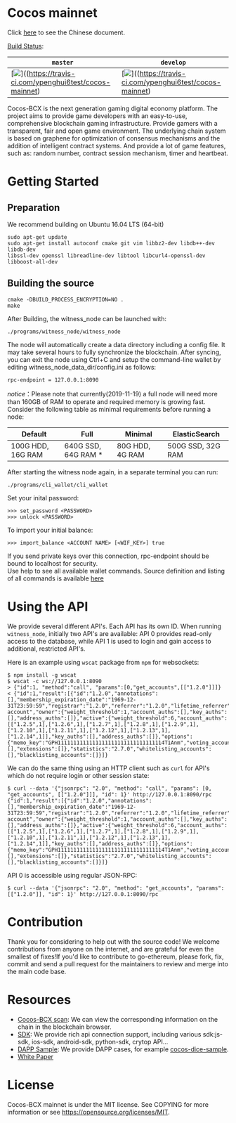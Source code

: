 Cocos mainnet    
==============  

Click [here](https://github.com/Cocos-BCX/cocos_mainnet/blob/master/README_CN.md) to see the Chinese document.  

[Build Status](https://travis-ci.com/ypenghui6test/cocos-mainnet/branches):

`master` | `develop` 
 --- | --- 
 [![](https://travis-ci.com/ypenghui6test/cocos-mainnet.svg?branch=master)]((https://travis-ci.com/ypenghui6test/cocos-mainnet) | [![](https://travis-ci.com/ypenghui6test/cocos-mainnet.svg?branch=develop)]((https://travis-ci.com/ypenghui6test/cocos-mainnet) 


Cocos-BCX is the next generation gaming digital economy platform. The project aims to provide game developers with an easy-to-use, comprehensive blockchain gaming infrastructure. Provide gamers with a transparent, fair and open game environment. The underlying chain system is based on graphene for optimization of consensus mechanisms and the addition of intelligent contract systems. And provide a lot of game features, such as: random number, contract session mechanism, timer and heartbeat.  


# Getting Started  
## Preparation  

We recommend building on Ubuntu 16.04 LTS (64-bit)
```  
sudo apt-get update
sudo apt-get install autoconf cmake git vim libbz2-dev libdb++-dev libdb-dev
libssl-dev openssl libreadline-dev libtool libcurl4-openssl-dev libboost-all-dev
```  


## Building the source  
```  
cmake -DBUILD_PROCESS_ENCRYPTION=NO .  
make  
```  

After Building, the witness_node can be launched with:
```  
./programs/witness_node/witness_node  
```  

The node will automatically create a data directory including a config file. It may take several hours to fully synchronize the blockchain. After syncing, you can exit the node using Ctrl+C and setup the command-line wallet by editing witness_node_data_dir/config.ini as follows:

```  
rpc-endpoint = 127.0.0.1:8090  
```  

*notice*：Please note that currently(2019-11-19) a full node will need more than 160GB of RAM to operate and required memory is growing fast. Consider the following table as minimal requirements before running a node:

| Default | Full | Minimal  | ElasticSearch 
| --- | --- | --- | ---
| 100G HDD, 16G RAM | 640G SSD, 64G RAM * | 80G HDD, 4G RAM | 500G SSD, 32G RAM

After starting the witness node again, in a separate terminal you can run:  

```  
./programs/cli_wallet/cli_wallet  
```  
Set your inital password:  

```  
>>> set_password <PASSWORD>  
>>> unlock <PASSWORD>  
```  

To import your initial balance:

```  
>>> import_balance <ACCOUNT NAME> [<WIF_KEY>] true  
```  

If you send private keys over this connection, rpc-endpoint should be bound to localhost for security.  
Use help to see all available wallet commands. Source definition and listing of all commands is available [here](https://cn-dev.cocosbcx.io/docs/22-cli_wallet)  

# Using the API  

We provide several different API's.  Each API has its own ID.
When running `witness_node`, initially two API's are available:
API 0 provides read-only access to the database, while API 1 is
used to login and gain access to additional, restricted API's.

Here is an example using `wscat` package from `npm` for websockets:

    $ npm install -g wscat
    $ wscat -c ws://127.0.0.1:8090
    > {"id":1, "method":"call", "params":[0,"get_accounts",[["1.2.0"]]]}
    < {"id":1,"result":[{"id":"1.2.0","annotations":[],"membership_expiration_date":"1969-12-31T23:59:59","registrar":"1.2.0","referrer":"1.2.0","lifetime_referrer":"1.2.0","network_fee_percentage":2000,"lifetime_referrer_fee_percentage":8000,"referrer_rewards_percentage":0,"name":"committee-account","owner":{"weight_threshold":1,"account_auths":[],"key_auths":[],"address_auths":[]},"active":{"weight_threshold":6,"account_auths":[["1.2.5",1],["1.2.6",1],["1.2.7",1],["1.2.8",1],["1.2.9",1],["1.2.10",1],["1.2.11",1],["1.2.12",1],["1.2.13",1],["1.2.14",1]],"key_auths":[],"address_auths":[]},"options":{"memo_key":"GPH1111111111111111111111111111111114T1Anm","voting_account":"1.2.0","num_witness":0,"num_committee":0,"votes":[],"extensions":[]},"statistics":"2.7.0","whitelisting_accounts":[],"blacklisting_accounts":[]}]}

We can do the same thing using an HTTP client such as `curl` for API's which do not require login or other session state:

    $ curl --data '{"jsonrpc": "2.0", "method": "call", "params": [0, "get_accounts", [["1.2.0"]]], "id": 1}' http://127.0.0.1:8090/rpc
    {"id":1,"result":[{"id":"1.2.0","annotations":[],"membership_expiration_date":"1969-12-31T23:59:59","registrar":"1.2.0","referrer":"1.2.0","lifetime_referrer":"1.2.0","network_fee_percentage":2000,"lifetime_referrer_fee_percentage":8000,"referrer_rewards_percentage":0,"name":"committee-account","owner":{"weight_threshold":1,"account_auths":[],"key_auths":[],"address_auths":[]},"active":{"weight_threshold":6,"account_auths":[["1.2.5",1],["1.2.6",1],["1.2.7",1],["1.2.8",1],["1.2.9",1],["1.2.10",1],["1.2.11",1],["1.2.12",1],["1.2.13",1],["1.2.14",1]],"key_auths":[],"address_auths":[]},"options":{"memo_key":"GPH1111111111111111111111111111111114T1Anm","voting_account":"1.2.0","num_witness":0,"num_committee":0,"votes":[],"extensions":[]},"statistics":"2.7.0","whitelisting_accounts":[],"blacklisting_accounts":[]}]}

API 0 is accessible using regular JSON-RPC:

    $ curl --data '{"jsonrpc": "2.0", "method": "get_accounts", "params": [["1.2.0"]], "id": 1}' http://127.0.0.1:8090/rpc  


# Contribution    
Thank you for considering to help out with the source code! We welcome contributions from anyone on the internet, and are grateful for even the smallest of fixes!If you'd like to contribute to go-ethereum, please fork, fix, commit and send a pull request for the maintainers to review and merge into the main code base.  

# Resources  
* [Cocos-BCX scan](https://www.cocosabc.com/): We can view the corresponding information on the chain in the blockchain browser.
* [SDK](https://cn-dev.cocosbcx.io/docs/711): We provide rich api connection support, including various sdk:js-sdk, ios-sdk, android-sdk, python-sdk, crytop API...  
* [DAPP Sample](https://cn-dev.cocosbcx.io/docs/81-%E6%8A%BD%E5%A5%96%E7%A4%BA%E4%BE%8B): We provide DAPP cases, for example [cocos-dice-sample](https://github.com/Cocos-BCX/cocos-dice-sample).   
* [White Paper](https://www.cocosbcx.io/static/Whitepaper_zh.pdf)  


# License  
Cocos-BCX mainnet is under the MIT license. See COPYING for more information or see https://opensource.org/licenses/MIT.  
   



